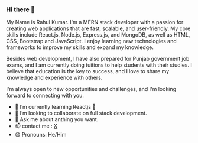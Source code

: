 ### Hi there 👋

<!--
**rahulkumarpahwa/rahulkumarpahwa** is a ✨ _special_ ✨ repository because its `README.md` (this file) appears on your GitHub profile.

Here are some ideas to get you started:

-->



My Name is Rahul Kumar. I'm a MERN stack developer with a passion for creating web applications that are fast, scalable, and user-friendly. My core skills include React.js, Node.js, Express.js, and MongoDB, as well as HTML, CSS, Bootstrap and JavaScript. I enjoy learning new technologies and frameworks to improve my skills and expand my knowledge.

Besides web development, I have also prepared for Punjab government job exams, and I am currently doing tuitions to help students with their studies. I believe that education is the key to success, and I love to share my knowledge and experience with others.

I'm always open to new opportunities and challenges, and I'm looking forward to connecting with you.

<!--- 🔭 I’m currently working on ... --->
- 🌱 I’m currently learning Reactjs 🚀
- 👯 I’m looking to collaborate on full stack development.
  <!-- 🤔 I’m looking for help with ... -->
- 💬 Ask me about anthing you want.
- 📫 contact me : [X](https://twitter.com/rahulkumarpahwa) 
- 😄 Pronouns: He/Him
<!-- ⚡ Fun fact: -->
